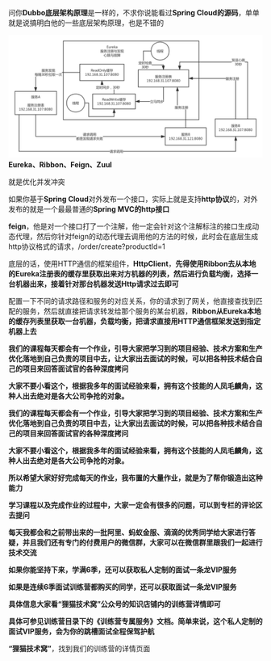 问你**Dubbo底层架构原理**是一样的，不求你说能看过**Spring Cloud的源码**，单单就是说搞明白他的一些底层架构原理，也是不错的

![Eureka服务注册中心的原理](/docs/distributed-system/images/springCloud-study-theory.png)
**Eureka、Ribbon、Feign、Zuul**

就是优化并发冲突

如果你基于**Spring Cloud**对外发布一个接口，实际上就是支持**http协议**的，对外发布的就是一个最最普通的**Spring MVC的http接口**

**feign**，他是对一个接口打了一个注解，他一定会针对这个注解标注的接口生成动态代理，然后你针对feign的动态代理去调用他的方法的时候，此时会在底层生成http协议格式的请求，/order/create?productId=1

底层的话，使用HTTP通信的框架组件，**HttpClient**，**先得使用Ribbon去从本地的Eureka注册表的缓存里获取出来对方机器的列表，然后进行负载均衡，选择一台机器出来，接着针对那台机器发送Http请求过去即可**

配置一下不同的请求路径和服务的对应关系，你的请求到了网关，他直接查找到匹配的服务，然后就直接把请求转发给那个服务的某台机器，**Ribbon从Eureka本地的缓存列表里获取一台机器，负载均衡，把请求直接用HTTP通信框架发送到指定机器上去**



**我们的课程每天都会有一个作业，引导大家把学习到的项目经验、技术方案和生产优化落地到自己负责的项目中去，让大家出去面试的时候，可以把各种技术结合自己的项目来回答面试官的各种深度拷问**

**大家不要小看这个，根据我多年的面试经验来看，拥有这个技能的人凤毛麟角，这种人出去绝对是各大公司争抢的对象。**

**我们的课程每天都会有一个作业，引导大家把学习到的项目经验、技术方案和生产优化落地到自己负责的项目中去，让大家出去面试的时候，可以把各种技术结合自己的项目来回答面试官的各种深度拷问**

**大家不要小看这个，根据我多年的面试经验来看，拥有这个技能的人凤毛麟角，这种人出去绝对是各大公司争抢的对象。**

**所以希望大家好好完成每天的作业，我布置的大量作业，就是为了帮你锻造出这种能力**

**学习课程以及完成作业的过程中，大家一定会有很多的问题，可以到专栏的评论区去提问**

**每天我都会和之前带出来的一批阿里、蚂蚁金服、滴滴的优秀同学给大家进行答疑，并且我们还有专门的付费用户的微信群，大家可以在微信群里跟我们一起进行技术交流**

**如果你能坚持下来，学满6季，还可以获取私人定制的面试一条龙VIP服务**

**如果是连续6季面试训练营都购买的同学，还可以获取面试一条龙VIP服务**

**具体信息大家看“狸猫技术窝”公众号的知识店铺内的训练营详情即可**

**具体可参见训练营目录下的《训练营专属服务》文档。简单来说，这个私人定制的面试VIP服务，会为你的跳槽面试全程保驾护航**

**“狸猫技术窝”**，找到我们的训练营的详情页面

